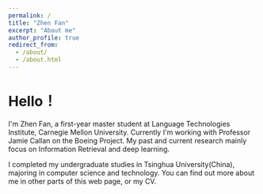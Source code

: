 ```yaml
---
permalink: /
title: "Zhen Fan"
excerpt: "About me"
author_profile: true
redirect_from: 
  - /about/
  - /about.html
---
```


Hello！
======

I'm Zhen Fan, a first-year master student at Language Technologies Institute, Carnegie Mellon University. Currently I'm working with Professor Jamie Callan on the Boeing Project. My past and current research mainly focus on Information Retrieval and deep learning.

I completed my undergraduate studies in Tsinghua University(China), majoring in computer science and technology. You can find out more about me in other parts of this web page, or my CV.